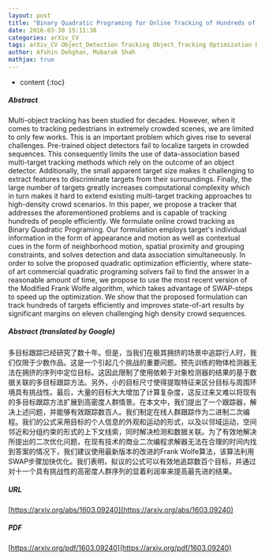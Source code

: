 ```yaml
---
layout: post
title: "Binary Quadratic Programing for Online Tracking of Hundreds of People in Extremely Crowded Scenes"
date: 2016-03-30 15:11:38
categories: arXiv_CV
tags: arXiv_CV Object_Detection Tracking Object_Tracking Optimization Detection
author: Afshin Dehghan, Mubarak Shah
mathjax: true
---
```


* content
{:toc}

##### Abstract
Multi-object tracking has been studied for decades. However, when it comes to tracking pedestrians in extremely crowded scenes, we are limited to only few works. This is an important problem which gives rise to several challenges. Pre-trained object detectors fail to localize targets in crowded sequences. This consequently limits the use of data-association based multi-target tracking methods which rely on the outcome of an object detector. Additionally, the small apparent target size makes it challenging to extract features to discriminate targets from their surroundings. Finally, the large number of targets greatly increases computational complexity which in turn makes it hard to extend existing multi-target tracking approaches to high-density crowd scenarios. In this paper, we propose a tracker that addresses the aforementioned problems and is capable of tracking hundreds of people efficiently. We formulate online crowd tracking as Binary Quadratic Programing. Our formulation employs target's individual information in the form of appearance and motion as well as contextual cues in the form of neighborhood motion, spatial proximity and grouping constraints, and solves detection and data association simultaneously. In order to solve the proposed quadratic optimization efficiently, where state-of art commercial quadratic programing solvers fail to find the answer in a reasonable amount of time, we propose to use the most recent version of the Modified Frank Wolfe algorithm, which takes advantage of SWAP-steps to speed up the optimization. We show that the proposed formulation can track hundreds of targets efficiently and improves state-of-art results by significant margins on eleven challenging high density crowd sequences.

##### Abstract (translated by Google)
多目标跟踪已经研究了数十年。但是，当我们在极其拥挤的场景中追踪行人时，我们仅限于少数作品。这是一个引起几个挑战的重要问题。预先训练的物体检测器无法在拥挤的序列中定位目标。这因此限制了使用依赖于对象检测器的结果的基于数据关联的多目标跟踪方法。另外，小的目标尺寸使得提取特征来区分目标与周围环境具有挑战性。最后，大量的目标大大增加了计算复杂度，这反过来又难以将现有的多目标跟踪方法扩展到高密度人群情景。在本文中，我们提出了一个跟踪器，解决上述问题，并能够有效跟踪数百人。我们制定在线人群跟踪作为二进制二次编程。我们的公式采用目标的个人信息的外观和运动的形式，以及以邻域运动，空间邻近和分组约束的形式的上下文线索，同时解决检测和数据关联。为了有效地解决所提出的二次优化问题，在现有技术的商业二次编程求解器无法在合理的时间内找到答案的情况下，我们建议使用最新版本的改进的Frank Wolfe算法，该算法利用SWAP步骤加快优化。我们表明，拟议的公式可以有效地追踪数百个目标，并通过对十一个具有挑战性的高密度人群序列的显着利润率来提高最先进的结果。

##### URL
[https://arxiv.org/abs/1603.09240](https://arxiv.org/abs/1603.09240)

##### PDF
[https://arxiv.org/pdf/1603.09240](https://arxiv.org/pdf/1603.09240)

